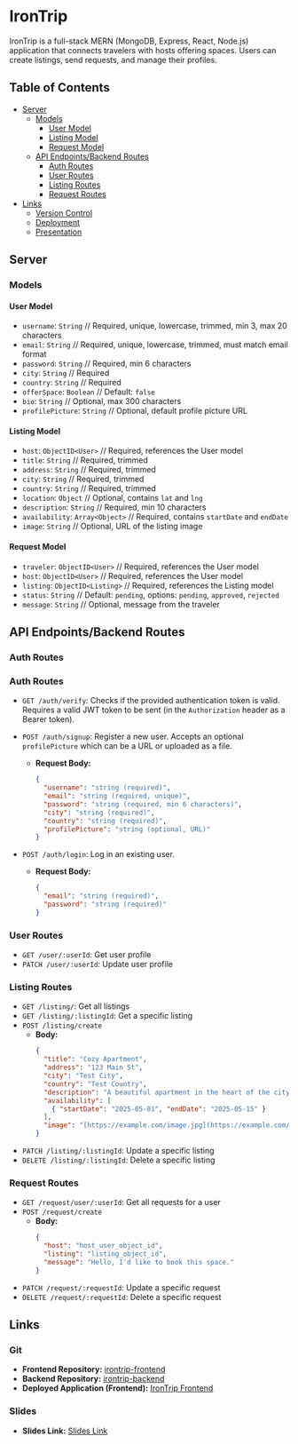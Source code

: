 # IronTrip

IronTrip is a full-stack MERN (MongoDB, Express, React, Node.js) application that connects travelers with hosts offering spaces. Users can create listings, send requests, and manage their profiles.

## Table of Contents

- [Server](#server)
  - [Models](#models)
    - [User Model](#user-model)
    - [Listing Model](#listing-model)
    - [Request Model](#request-model)
  - [API Endpoints/Backend Routes](#api-endpointsbackend-routes)
    - [Auth Routes](#auth-routes)
    - [User Routes](#user-routes)
    - [Listing Routes](#listing-routes)
    - [Request Routes](#request-routes)
- [Links](#links)
  - [Version Control](#version-control)
  - [Deployment](#deployment)
  - [Presentation](#presentation)

## Server

### Models

#### User Model

- `username`: `String` // Required, unique, lowercase, trimmed, min 3, max 20 characters
- `email`: `String` // Required, unique, lowercase, trimmed, must match email format
- `password`: `String` // Required, min 6 characters
- `city`: `String` // Required
- `country`: `String` // Required
- `offerSpace`: `Boolean` // Default: `false`
- `bio`: `String` // Optional, max 300 characters
- `profilePicture`: `String` // Optional, default profile picture URL

#### Listing Model

- `host`: `ObjectID<User>` // Required, references the User model
- `title`: `String` // Required, trimmed
- `address`: `String` // Required, trimmed
- `city`: `String` // Required, trimmed
- `country`: `String` // Required, trimmed
- `location`: `Object` // Optional, contains `lat` and `lng`
- `description`: `String` // Required, min 10 characters
- `availability`: `Array<Object>` // Required, contains `startDate` and `endDate`
- `image`: `String` // Optional, URL of the listing image

#### Request Model

- `traveler`: `ObjectID<User>` // Required, references the User model
- `host`: `ObjectID<User>` // Required, references the User model
- `listing`: `ObjectID<Listing>` // Required, references the Listing model
- `status`: `String` // Default: `pending`, options: `pending`, `approved`, `rejected`
- `message`: `String` // Optional, message from the traveler

## API Endpoints/Backend Routes

### Auth Routes

### Auth Routes

- `GET /auth/verify`: Checks if the provided authentication token is valid. Requires a valid JWT token to be sent (in the `Authorization` header as a Bearer token). 
- `POST /auth/signup`: Register a new user. Accepts an optional `profilePicture` which can be a URL or uploaded as a file.
  - **Request Body:**
    ```json
    {
      "username": "string (required)",
      "email": "string (required, unique)",
      "password": "string (required, min 6 characters)",
      "city": "string (required)",
      "country": "string (required)",
      "profilePicture": "string (optional, URL)"
    }
    ```
   
- `POST /auth/login`: Log in an existing user.
  - **Request Body:**
    ```json
    {
      "email": "string (required)",
      "password": "string (required)"
    }
    ```
 
### User Routes

- `GET /user/:userId`: Get user profile
- `PATCH /user/:userId`: Update user profile

### Listing Routes

- `GET /listing/`: Get all listings
- `GET /listing/:listingId`: Get a specific listing
- `POST /listing/create`
  - **Body:**
    ```json
    {
      "title": "Cozy Apartment",
      "address": "123 Main St",
      "city": "Test City",
      "country": "Test Country",
      "description": "A beautiful apartment in the heart of the city.",
      "availability": [
        { "startDate": "2025-05-01", "endDate": "2025-05-15" }
      ],
      "image": "[https://example.com/image.jpg](https://example.com/image.jpg)"
    }
    ```
- `PATCH /listing/:listingId`: Update a specific listing
- `DELETE /listing/:listingId`: Delete a specific listing

### Request Routes

- `GET /request/user/:userId`: Get all requests for a user
- `POST /request/create`
  - **Body:**
    ```json
    {
      "host": "host_user_object_id",
      "listing": "listing_object_id",
      "message": "Hello, I'd like to book this space."
    }
    ```
- `PATCH /request/:requestId`: Update a specific request
- `DELETE /request/:requestId`: Delete a specific request

## Links

### Git

- **Frontend Repository:** [irontrip-frontend](https://github.com/CannyRo/irontrip-frontend)
- **Backend Repository:** [irontrip-backend](https://github.com/ecastanedam/irontrip-backend)
- **Deployed Application (Frontend):** [IronTrip Frontend](https://irontrip-frontend.netlify.app/)

### Slides

- **Slides Link:** [Slides Link](https://docs.google.com/presentation/d/1F-yCA52RYL-UrmpNwFFl5f-q-TQKjfvYbN9wlklpn70/edit?usp=sharing)
